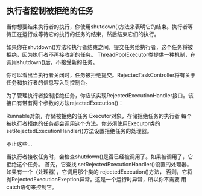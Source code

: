 ## 执行者控制被拒绝的任务

当你想要结束执行者的执行，你使用shutdown()方法来表明它的结束。执行者等待正在运行或等待它的执行的任务的结束，然后结束它们的执行。

如果你在shutdown()方法和执行者结束之间，提交任务给执行者，这个任务将被拒绝，因为执行者不再接收新的任务。
ThreadPoolExecutor类提供一种机制，在调用shutdown()后，不接受新的任务。


你可以看出当执行者关闭时，任务被拒绝提交。RejectecTaskController将有关于任务和执行者的信息写入到控制台。

为了管理执行者控制拒绝任务，你应该实现RejectedExecutionHandler接口。该接口有带有两个参数的方法rejectedExecution()：

Runnable对象，存储被拒绝的任务
Executor对象，存储拒绝任务的执行者
每个被执行者拒绝的任务都会调用这个方法。你必须使用Executor类的setRejectedExecutionHandler()方法设置拒绝任务的处理器。

不止这些…

当执行者接收任务时，会检查shutdown()是否已经被调用了。如果被调用了，它拒绝这个任务。
首先，它查找 setRejectedExecutionHandler()设置的处理器。如果有一个（处理器），它调用那个类的 rejectedExecution()方法，
否则，它将抛RejectedExecutionExeption异常。这是一个运行时异常，所以你不需要 用catch语句来控制它。